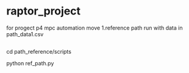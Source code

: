 # raptor_project
for progect p4 mpc automation move 
1.reference path 
run with data in path_data1.csv
##
cd path_reference/scripts


python ref_path.py
